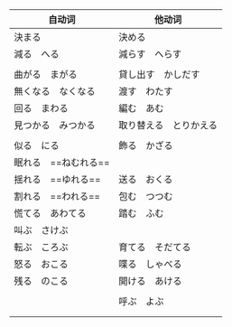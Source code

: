 ## 

| 自动词               | 他动词                 |
| -------------------- | ---------------------- |
| 決まる               | 決める                 |
| 減る　へる           | 減らす　へらす         |
|                      |                        |
| 曲がる　まがる       | 貸し出す　かしだす     |
| 無くなる　なくなる   | 渡す　わたす           |
| 回る　まわる         | 編む　あむ             |
| 見つかる　みつかる   | 取り替える　とりかえる |
|                      |                        |
| 似る　にる           | 飾る　かざる           |
| 眠れる　==ねむれる== |                        |
| 揺れる　==ゆれる==   | 送る　おくる           |
| 割れる　==われる==   | 包む　つつむ           |
| 慌てる　あわてる     | 踏む　ふむ             |
| 叫ぶ　さけぶ         |                        |
| 転ぶ　ころぶ         | 育てる　そだてる       |
| 怒る　おこる         | 喋る　しゃべる         |
| 残る　のこる         | 開ける　あける         |
|                      |                        |
|                      | 呼ぶ　よぶ             |
|                      |                        |
|                      |                        |

